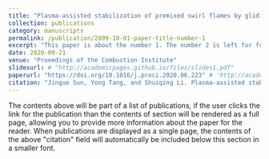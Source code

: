 ```yaml
---
title: "Plasma-assisted stabilization of premixed swirl flames by gliding arc discharges"
collection: publications
category: manuscripts
permalink: /publication/2009-10-01-paper-title-number-1
excerpt: "This paper is about the number 1. The number 2 is left for future work."
date: 2020-09-21
venue: "Proeedings of the Combustion Institute"
slidesurl: # "http://academicpages.github.io/files/slides1.pdf"
paperurl: "https://doi.org/10.1016/j.proci.2020.06.223" # 'http://academicpages.github.io/files/paper1.pdf'
citation: "Jinguo Sun, Yong Tang, and Shuiqing Li. Plasma-assisted stabilization of premixed swirl flames by gliding arc discharges. <i>Proceedings of the Combustion Institute</i>38.4 (2021): 6733-6741." #"Your Name, You. (2009). &quot;Paper Title Number 1.&quot; <i>Journal 1</i>. 1(1)."
---
```


The contents above will be part of a list of publications, if the user clicks the link for the publication than the contents of section will be rendered as a full page, allowing you to provide more information about the paper for the reader. When publications are displayed as a single page, the contents of the above "citation" field will automatically be included below this section in a smaller font.
